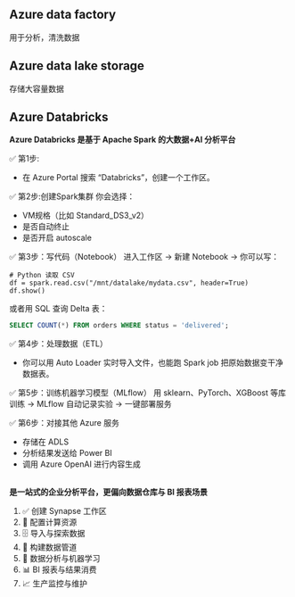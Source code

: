 ## Azure data factory
用于分析，清洗数据
## Azure data lake storage
存储大容量数据

## Azure Databricks
**Azure Databricks 是基于 Apache Spark 的大数据+AI 分析平台**

✅ 第1步:
- 在 Azure Portal 搜索 “Databricks”，创建一个工作区。

✅ 第2步:创建Spark集群
你会选择：
- VM规格（比如 Standard_DS3_v2）
- 是否自动终止
- 是否开启 autoscale

✅ 第3步：写代码（Notebook）
进入工作区 → 新建 Notebook → 你可以写：
```shell
# Python 读取 CSV
df = spark.read.csv("/mnt/datalake/mydata.csv", header=True)
df.show()
```
或者用 SQL 查询 Delta 表：
```sql
SELECT COUNT(*) FROM orders WHERE status = 'delivered';
```

✅ 第4步：处理数据（ETL）
- 你可以用 Auto Loader 实时导入文件，也能跑 Spark job 把原始数据变干净数据表。

✅ 第5步：训练机器学习模型（MLflow）
用 sklearn、PyTorch、XGBoost 等库训练 → MLflow 自动记录实验 → 一键部署服务

✅ 第6步：对接其他 Azure 服务
- 存储在 ADLS
- 分析结果发送给 Power BI
- 调用 Azure OpenAI 进行内容生成

## 
**是一站式的企业分析平台，更偏向数据仓库与 BI 报表场景**
1. ✅ 创建 Synapse 工作区
2. 🔧 配置计算资源
3. 🗄️ 导入与探索数据
4. 🔁 构建数据管道
5. 🧠 数据分析与机器学习
6. 📊 BI 报表与结果消费
7. 📈 生产监控与维护


